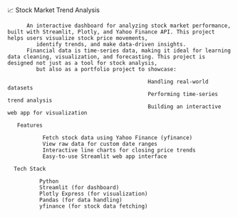 📈 Stock Market Trend Analysis  
         
          An interactive dashboard for analyzing stock market performance, built with Streamlit, Plotly, and Yahoo Finance API. This project helps users visualize stock price movements, 
             identify trends, and make data-driven insights.
          Financial data is time-series data, making it ideal for learning data cleaning, visualization, and forecasting. This project is designed not just as a tool for stock analysis,
             but also as a portfolio project to showcase:

                                                Handling real-world datasets
                                                Performing time-series trend analysis
                                                Building an interactive web app for visualization
          
       Features
       
               Fetch stock data using Yahoo Finance (yfinance)
               View raw data for custom date ranges
               Interactive line charts for closing price trends
               Easy-to-use Streamlit web app interface

      Tech Stack
      
              Python
              Streamlit (for dashboard)
              Plotly Express (for visualization)
              Pandas (for data handling)
              yfinance (for stock data fetching)
